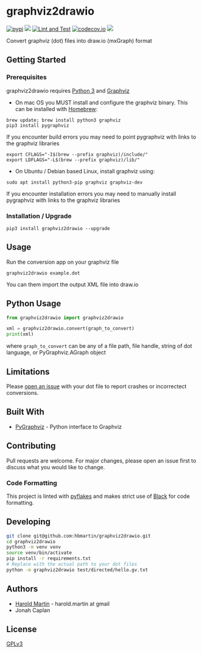 # graphviz2drawio

<a href="https://pypi.org/project/graphviz2drawio/"><img src="https://img.shields.io/pypi/v/graphviz2drawio.svg" alt="pypi"></a>
<a href="https://pypi.python.org/pypi/graphviz2drawio/"><img src="https://img.shields.io/pypi/pyversions/graphviz2drawio.svg" /></a>
[![Lint and Test](https://github.com/hbmartin/graphviz2drawio/actions/workflows/lint.yml/badge.svg)](https://github.com/hbmartin/graphviz2drawio/actions/workflows/lint.yml)
[![codecov.io](https://codecov.io/github/hbmartin/graphviz2drawio/coverage.svg?branch=master)](https://codecov.io/github/hbmartin/graphviz2drawio?branch=master)
<a href="https://github.com/ambv/black"><img src="https://img.shields.io/badge/code%20style-black-000000.svg" /></a>


Convert graphviz (dot) files into draw.io (mxGraph) format

## Getting Started

### Prerequisites

graphviz2drawio requires [Python 3](https://www.python.org/downloads/) and [Graphviz](https://www.graphviz.org/download/)

* On mac OS you MUST install and configure the graphviz binary. This can be installed with [Homebrew](https://brew.sh/):

```
brew update; brew install python3 graphviz
pip3 install pygraphviz
```

If you encounter build errors you may need to point pygraphviz with links to the graphviz libraries

```
export CFLAGS="-I$(brew --prefix graphviz)/include/"                                                   
export LDFLAGS="-L$(brew --prefix graphviz)/lib/"
```

* On Ubuntu / Debian based Linux, install graphviz using:

```
sudo apt install python3-pip graphviz graphviz-dev
```

If you encounter installation errors you may need to manually install pygraphviz with links to the graphviz libraries

### Installation / Upgrade

```
pip3 install graphviz2drawio --upgrade
```
## Usage
Run the conversion app on your graphviz file

```
graphviz2drawio example.dot
```
You can them import the output XML file into draw.io

## Python Usage
```python
from graphviz2drawio import graphviz2drawio

xml = graphviz2drawio.convert(graph_to_convert)
print(xml)
```
where `graph_to_convert` can be any of a file path, file handle, string of dot language, or PyGraphviz.AGraph object

## Limitations
Please [open an issue](https://github.com/hbmartin/graphviz2drawio/issues) with your dot file to report crashes or incorrectect conversions.

## Built With

* [PyGraphviz](http://pygraphviz.github.io/documentation/pygraphviz-1.4rc1/reference/index.html) - Python interface to Graphviz


## Contributing

Pull requests are welcome. For major changes, please open an issue first to discuss what you would like to change.

### Code Formatting

This project is linted with [pyflakes](https://github.com/PyCQA/pyflakes) and makes strict use of [Black](https://github.com/ambv/black) for code formatting.

## Developing

```bash
git clone git@github.com:hbmartin/graphviz2drawio.git
cd graphviz2drawio
python3 -m venv venv
source venv/bin/activate
pip install -r requirements.txt
# Replace with the actual path to your dot files
python -m graphviz2drawio test/directed/hello.gv.txt
```


## Authors

* [Harold Martin](https://www.linkedin.com/in/harold-martin-98526971/) - harold.martin at gmail
* Jonah Caplan

## License

[GPLv3](LICENSE.md)

